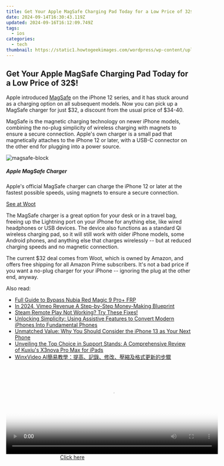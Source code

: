 ```yaml
---
title: Get Your Apple MagSafe Charging Pad Today for a Low Price of 32$!
date: 2024-09-14T16:30:43.119Z
updated: 2024-09-16T16:12:09.749Z
tags:
  - ios
categories:
  - tech
thumbnail: https://static1.howtogeekimages.com/wordpress/wp-content/uploads/2023/02/magsafe-1.jpg
---
```


## Get Your Apple MagSafe Charging Pad Today for a Low Price of 32$!

Apple introduced [MagSafe](https://techno-recovery.techidaily.com/mastering-regional-adjustments-how-to-update-regions-on-your-iphone/) on the iPhone 12 series, and it has stuck around as a charging option on all subsequent models. Now you can pick up a MagSafe charger for just $32, a discount from the usual price of $34-40.

 MagSafe is the magnetic charging technology on newer iPhone models, combining the no-plug simplicity of wireless charging with magnets to ensure a secure connection. Apple's own charger is a small pad that magnetically attaches to the iPhone 12 or later, with a USB-C connector on the other end for plugging into a power source.

![magsafe-block](https://static1.howtogeekimages.com/wordpress/wp-content/uploads/2023/06/magsafe-block.jpg) 

#####  Apple MagSafe Charger

Apple's official MagSafe charger can charge the iPhone 12 or later at the fastest possible speeds, using magnets to ensure a secure connection.

[See at Woot](https://electronics.woot.com/offers/new-apple-magsafe-charger-5) 

 The MagSafe charger is a great option for your desk or in a travel bag, freeing up the Lightning port on your iPhone for anything else, like wired headphones or USB devices. The device also functions as a standard Qi wireless charging pad, so it will still work with older iPhone models, some Android phones, and anything else that charges wirelessly -- but at reduced charging speeds and no magnetic connection.

 The current $32 deal comes from Woot, which is owned by Amazon, and offers free shipping for all Amazon Prime subscribers. It's not a bad price if you want a no-plug charger for your iPhone -- ignoring the plug at the other end, anyway.

<ins class="adsbygoogle"
     style="display:block"
     data-ad-format="autorelaxed"
     data-ad-client="ca-pub-7571918770474297"
     data-ad-slot="1223367746"></ins>

<ins class="adsbygoogle"
     style="display:block"
     data-ad-client="ca-pub-7571918770474297"
     data-ad-slot="8358498916"
     data-ad-format="auto"
     data-full-width-responsive="true"></ins>

<span class="atpl-alsoreadstyle">Also read:</span>
<div><ul>
<li><a href="https://android-frp.techidaily.com/full-guide-to-bypass-nubia-red-magic-9-proplus-frp-by-drfone-android/"><u>Full Guide to Bypass Nubia Red Magic 9 Pro+ FRP</u></a></li>
<li><a href="https://vimeo-videos.techidaily.com/in-2024-vimeo-revenue-a-step-by-step-money-making-blueprint/"><u>In 2024, Vimeo Revenue A Step-by-Step Money-Making Blueprint</u></a></li>
<li><a href="https://program-issues.techidaily.com/steam-remote-play-not-working-try-these-fixes/"><u>Steam Remote Play Not Working? Try These Fixes!</u></a></li>
<li><a href="https://os-tips.techidaily.com/unlocking-simplicity-using-assistive-features-to-convert-modern-iphones-into-fundamental-phones/"><u>Unlocking Simplicity: Using Assistive Features to Convert Modern iPhones Into Fundamental Phones</u></a></li>
<li><a href="https://os-tips.techidaily.com/unmatched-value-why-you-should-consider-the-iphone-13-as-your-next-phone/"><u>Unmatched Value: Why You Should Consider the iPhone 13 as Your Next Phone</u></a></li>
<li><a href="https://os-tips.techidaily.com/unveiling-the-top-choice-in-support-stands-a-comprehensive-review-of-kuxius-x3nova-pro-max-for-ipads/"><u>Unveiling the Top Choice in Support Stands: A Comprehensive Review of Kuxiu's X3nova Pro Max for iPads</u></a></li>
<li><a href="https://some-guidance.techidaily.com/1725285147243-winxvideo-ai/"><u>WinxVideo AI簡易教學：提高、記錄、修改、壓縮及格式更新的步驟</u></a></li>
</ul></div>

<!-- affiliate ads begin -->
<span id="1983473">
					<video width="576" height="240" style="cursor:pointer"
           poster="//a.impactradius-go.com/display-clicktoplayimage/1983473.png"
           onclick="if(!this.playClicked){this.play();this.setAttribute('controls',true);this.playClicked=true;}">
	   <source src="//a.impactradius-go.com/display-ad/22993-1983473">
	   <img src="//a.impactradius-go.com/display-clicktoplayimage/1983473.png" style="border: none; height: 100%; width: 100%; object-fit: contain">
	</video>
	<div style="width:360px;text-align:center"><a href="javascript:window.open(decodeURIComponent('https%3A%2F%2Fhomestyler.sjv.io%2Fc%2F5597632%2F1983473%2F22993'), '_blank');void(0);">Click here</a></div>
</span>
<img height="0" width="0" src="https://imp.pxf.io/i/5597632/1983473/22993" style="position:absolute;visibility:hidden;" border="0" />
<!-- affiliate ads end -->

